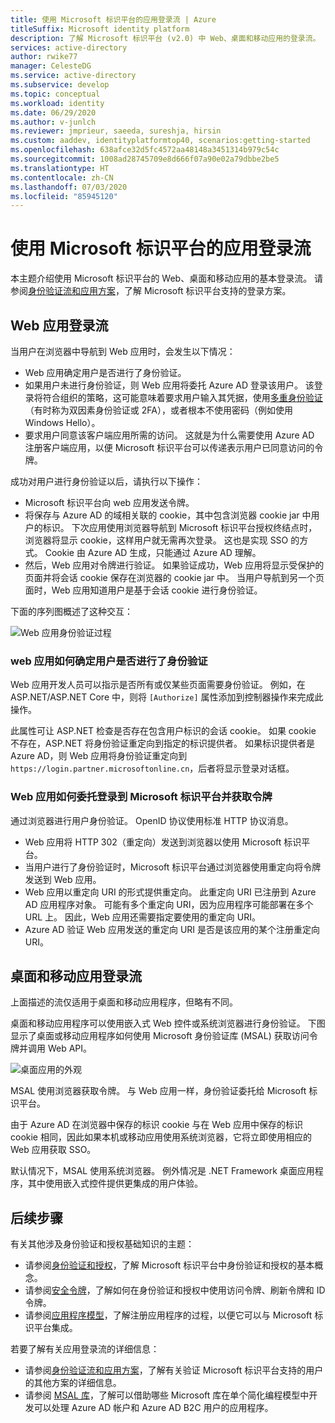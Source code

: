 ```yaml
---
title: 使用 Microsoft 标识平台的应用登录流 | Azure
titleSuffix: Microsoft identity platform
description: 了解 Microsoft 标识平台 (v2.0) 中 Web、桌面和移动应用的登录流。
services: active-directory
author: rwike77
manager: CelesteDG
ms.service: active-directory
ms.subservice: develop
ms.topic: conceptual
ms.workload: identity
ms.date: 06/29/2020
ms.author: v-junlch
ms.reviewer: jmprieur, saeeda, sureshja, hirsin
ms.custom: aaddev, identityplatformtop40, scenarios:getting-started
ms.openlocfilehash: 638afce32d5fc4572aa48148a3451314b979c54c
ms.sourcegitcommit: 1008ad28745709e8d666f07a90e02a79dbbe2be5
ms.translationtype: HT
ms.contentlocale: zh-CN
ms.lasthandoff: 07/03/2020
ms.locfileid: "85945120"
---
```

# <a name="app-sign-in-flow-with-microsoft-identity-platform"></a>使用 Microsoft 标识平台的应用登录流

本主题介绍使用 Microsoft 标识平台的 Web、桌面和移动应用的基本登录流。 请参阅[身份验证流和应用方案](authentication-flows-app-scenarios.md)，了解 Microsoft 标识平台支持的登录方案。

## <a name="web-app-sign-in-flow"></a>Web 应用登录流

当用户在浏览器中导航到 Web 应用时，会发生以下情况：

* Web 应用确定用户是否进行了身份验证。
* 如果用户未进行身份验证，则 Web 应用将委托 Azure AD 登录该用户。 该登录将符合组织的策略，这可能意味着要求用户输入其凭据，使用[多重身份验证](../authentication/concept-mfa-howitworks.md)（有时称为双因素身份验证或 2FA），或者根本不使用密码（例如使用 Windows Hello）。
* 要求用户同意该客户端应用所需的访问。 这就是为什么需要使用 Azure AD 注册客户端应用，以便 Microsoft 标识平台可以传递表示用户已同意访问的令牌。

成功对用户进行身份验证以后，请执行以下操作：

* Microsoft 标识平台向 web 应用发送令牌。
* 将保存与 Azure AD 的域相关联的 cookie，其中包含浏览器 cookie jar 中用户的标识。 下次应用使用浏览器导航到 Microsoft 标识平台授权终结点时，浏览器将显示 cookie，这样用户就无需再次登录。 这也是实现 SSO 的方式。 Cookie 由 Azure AD 生成，只能通过 Azure AD 理解。
* 然后，Web 应用对令牌进行验证。 如果验证成功，Web 应用将显示受保护的页面并将会话 cookie 保存在浏览器的 cookie jar 中。 当用户导航到另一个页面时，Web 应用知道用户是基于会话 cookie 进行身份验证。

下面的序列图概述了这种交互：

![Web 应用身份验证过程](./media/authentication-scenarios/web-app-how-it-appears-to-be.png)

### <a name="how-a-web-app-determines-if-the-user-is-authenticated"></a>web 应用如何确定用户是否进行了身份验证

Web 应用开发人员可以指示是否所有或仅某些页面需要身份验证。 例如，在 ASP.NET/ASP.NET Core 中，则将 `[Authorize]` 属性添加到控制器操作来完成此操作。

此属性可让 ASP.NET 检查是否存在包含用户标识的会话 cookie。 如果 cookie 不存在，ASP.NET 将身份验证重定向到指定的标识提供者。 如果标识提供者是 Azure AD，则 Web 应用将身份验证重定向到 `https://login.partner.microsoftonline.cn`，后者将显示登录对话框。

### <a name="how-a-web-app-delegates-sign-in-to-microsoft-identity-platform-and-obtains-a-token"></a>Web 应用如何委托登录到 Microsoft 标识平台并获取令牌

通过浏览器进行用户身份验证。 OpenID 协议使用标准 HTTP 协议消息。

* Web 应用将 HTTP 302（重定向）发送到浏览器以使用 Microsoft 标识平台。
* 当用户进行了身份验证时，Microsoft 标识平台通过浏览器使用重定向将令牌发送到 Web 应用。
* Web 应用以重定向 URI 的形式提供重定向。 此重定向 URI 已注册到 Azure AD 应用程序对象。 可能有多个重定向 URI，因为应用程序可能部署在多个 URL 上。 因此，Web 应用还需要指定要使用的重定向 URI。
* Azure AD 验证 Web 应用发送的重定向 URI 是否是该应用的某个注册重定向 URI。

## <a name="desktop-and-mobile-app-sign-in-flow"></a>桌面和移动应用登录流

上面描述的流仅适用于桌面和移动应用程序，但略有不同。

桌面和移动应用程序可以使用嵌入式 Web 控件或系统浏览器进行身份验证。 下图显示了桌面或移动应用程序如何使用 Microsoft 身份验证库 (MSAL) 获取访问令牌并调用 Web API。

![桌面应用的外观](./media/authentication-scenarios/desktop-app-how-it-appears-to-be.png)

MSAL 使用浏览器获取令牌。 与 Web 应用一样，身份验证委托给 Microsoft 标识平台。

由于 Azure AD 在浏览器中保存的标识 cookie 与在 Web 应用中保存的标识 cookie 相同，因此如果本机或移动应用使用系统浏览器，它将立即使用相应的 Web 应用获取 SSO。

默认情况下，MSAL 使用系统浏览器。 例外情况是 .NET Framework 桌面应用程序，其中使用嵌入式控件提供更集成的用户体验。

## <a name="next-steps"></a>后续步骤

有关其他涉及身份验证和授权基础知识的主题：

* 请参阅[身份验证和授权](authentication-vs-authorization.md)，了解 Microsoft 标识平台中身份验证和授权的基本概念。
* 请参阅[安全令牌](security-tokens.md)，了解如何在身份验证和授权中使用访问令牌、刷新令牌和 ID 令牌。
* 请参阅[应用程序模型](application-model.md)，了解注册应用程序的过程，以便它可以与 Microsoft 标识平台集成。

若要了解有关应用登录流的详细信息：

* 请参阅[身份验证流和应用方案](authentication-flows-app-scenarios.md)，了解有关验证 Microsoft 标识平台支持的用户的其他方案的详细信息。
* 请参阅 [MSAL 库](msal-overview.md)，了解可以借助哪些 Microsoft 库在单个简化编程模型中开发可以处理 Azure AD 帐户和 Azure AD B2C 用户的应用程序。

